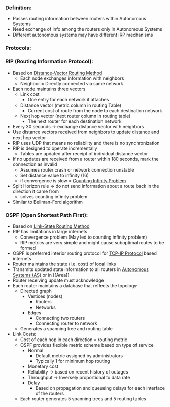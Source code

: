 ### Definition:
- Passes routing information between routers within Autonomous Systems
- Need exchange of info among the routers only in Autonomous Systems
- Different autonomous systems may have different IRP mechanisms
### Protocols:
### RIP (Routing Information Protocol):
- Based on [Distance-Vector Routing Method](Routing.md#Distance-Vector%20Routing%20Method)
	- Each node exchanges information with neighbors
	- Neighbor = Directly connected via same network
- Each node maintains three vectors
	- Link cost
		- One entry for each network it attaches
	- Distance vector (metric column in routing Table)
		- Current cost of route from the node to each destination network
	- Next hop vector (next router column in routing table)
		- The next router for each destination network
- Every 30 seconds -> exchange distance vector with neighbors
- Use distance vectors received from neighbors to update distance and next hop vector
- RIP uses UDP that means no reliability and there is no synchronization
- RIP is designed to operate incrementally
	- Tables are updated after receipt of individual distance vector
-  If no updates are received from a router within 180 seconds, mark the connection as invalid
	- Assumes router crash or network connection unstable
	- Set distance value to infinity (16)
	- if convergence is slow = [Counting Infinity Problem](https://www.geeksforgeeks.org/route-poisoning-and-count-to-infinity-problem-in-routing/)
- Split Horizon rule => do not send information about a route back in the direction it came from
	- solves counting infinity problem
- Similar to Bellman-Ford algorithm
### OSPF (Open Shortest Path First):
- Based on [Link-State Routing Method](Routing.md#Link-State%20Routing%20Method)
- RIP has limitations in large internets
	- Convergence problem (May led to counting infinity problem)
	- RIP metrics are very simple and might cause suboptimal routes to be formed
- OSPF is preferred interior routing protocol for [TCP-IP Protocol](TCP-IP%20Protocol.md) based internets
- Router maintains the state (i.e. cost) of local links
- Transmits updated state information to all routers in [Autonomous Systems (AS)](Autonomous%20Systems%20(AS).md) or in [[Area]] 
- Router receiving update must acknowledge
- Each router maintains a database that reflects the topology
	- Directed graph
		- Vertices (nodes)
			- Routers
			- Networks
		- Edges
			- Connecting two routers
			- Connecting router to network
	- Generates a spanning tree and routing table
- Link Costs:
	- Cost of each hop in each direction = routing metric
	- OSPF provides flexible metric scheme based on type of service
		- Normal
			- Default metric assigned by administrators
			- Typically 1 for minimum hop routing
		- Monetary cost
		- Reliability -> based on recent history of outages
		- Throughput -> Inversely proportional to data rate
		- Delay
			- Based on propagation and queueing delays for each interface of the routers
	- Each router generates 5 spanning trees and 5 routing tables
